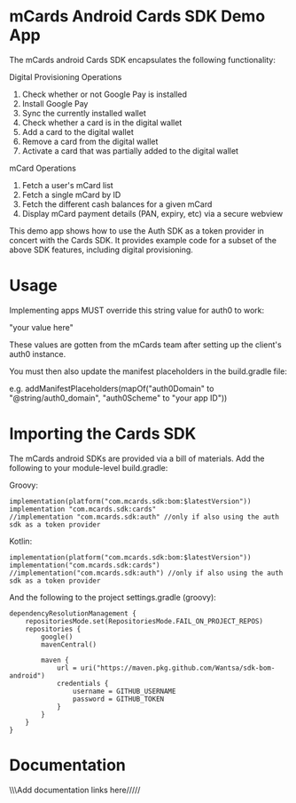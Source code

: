 # mCards Android Cards SDK Demo App

The mCards android Cards SDK encapsulates the following functionality:

Digital Provisioning Operations
1. Check whether or not Google Pay is installed
2. Install Google Pay
3. Sync the currently installed wallet
4. Check whether a card is in the digital wallet
5. Add a card to the digital wallet
6. Remove a card from the digital wallet
7. Activate a card that was partially added to the digital wallet

mCard Operations
1. Fetch a user's mCard list
2. Fetch a single mCard by ID
3. Fetch the different cash balances for a given mCard
4. Display mCard payment details (PAN, expiry, etc) via a secure webview

This demo app shows how to use the Auth SDK as a token provider in concert with the Cards SDK. It provides example code for a subset of the above SDK features, including digital provisioning.

# Usage
Implementing apps MUST override this string value for auth0 to work:

"<string name="auth0_domain">your value here</string>"

These values are gotten from the mCards team after setting up the client's auth0 instance.

You must then also update the manifest placeholders in the build.gradle file:

e.g. addManifestPlaceholders(mapOf("auth0Domain" to "@string/auth0_domain", "auth0Scheme" to "your app ID"))


# Importing the Cards SDK
The mCards android SDKs are provided via a bill of materials. Add the following to your module-level build.gradle:

Groovy:
```
implementation(platform("com.mcards.sdk:bom:$latestVersion"))
implementation "com.mcards.sdk:cards"
//implementation "com.mcards.sdk:auth" //only if also using the auth sdk as a token provider
```

Kotlin:
```
implementation(platform("com.mcards.sdk:bom:$latestVersion"))
implementation("com.mcards.sdk:cards")
//implementation("com.mcards.sdk:auth") //only if also using the auth sdk as a token provider
```

And the following to the project settings.gradle (groovy):
```
dependencyResolutionManagement {
    repositoriesMode.set(RepositoriesMode.FAIL_ON_PROJECT_REPOS)
    repositories {
        google()
        mavenCentral()

        maven {
            url = uri("https://maven.pkg.github.com/Wantsa/sdk-bom-android")
            credentials {
                username = GITHUB_USERNAME
                password = GITHUB_TOKEN
            }
        }
    }
}
```

# Documentation
\\\\\Add documentation links here/////

